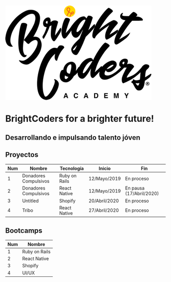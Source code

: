 ![MagmaHackers Logo](imgs/logo-bc.png)

# BrightCoders for a brighter future!

## Desarrollando e impulsando talento jóven


## Proyectos

Num | Nombre | Tecnología | Inicio| Fin
----- | ---- | ---- | ---- | ----
1 | Donadores Compulsivos | Ruby on Rails | 12/Mayo/2019 | En proceso  
2 | Donadores Compulsivos | React Native | 12/Mayo/2019 | En pausa (17/Abril/2020) 
3 | Untitled |Shopify | 20/Abril/2020 | En proceso | 
4 | Tribo | React Native | 27/Abril/2020 | En proceso | 


## Bootcamps
Num | Nombre 
----- | ---- 
1 | Ruby on Rails 
2 | React Native
3 | Shopify
4 | UI/UX
